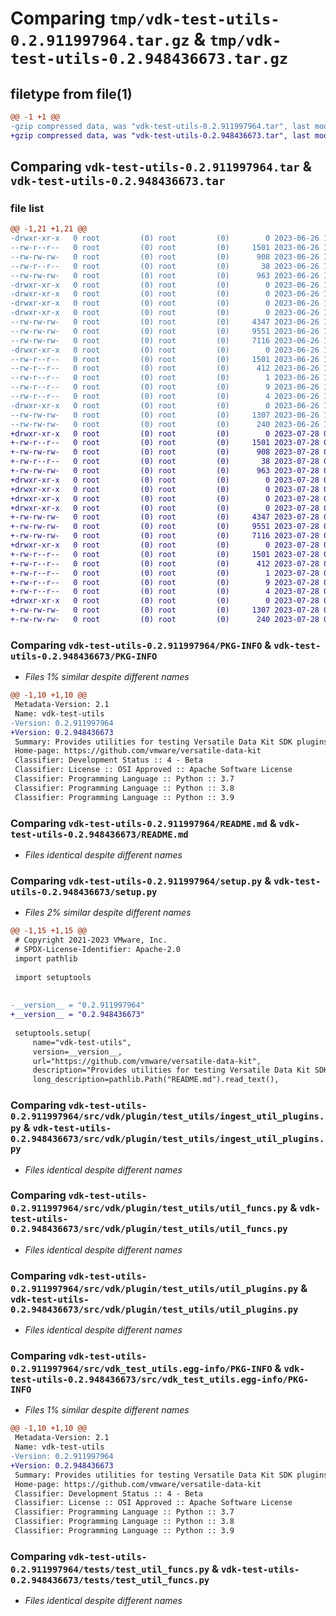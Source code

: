 # Comparing `tmp/vdk-test-utils-0.2.911997964.tar.gz` & `tmp/vdk-test-utils-0.2.948436673.tar.gz`

## filetype from file(1)

```diff
@@ -1 +1 @@
-gzip compressed data, was "vdk-test-utils-0.2.911997964.tar", last modified: Mon Jun 26 13:44:27 2023, max compression
+gzip compressed data, was "vdk-test-utils-0.2.948436673.tar", last modified: Fri Jul 28 09:43:48 2023, max compression
```

## Comparing `vdk-test-utils-0.2.911997964.tar` & `vdk-test-utils-0.2.948436673.tar`

### file list

```diff
@@ -1,21 +1,21 @@
-drwxr-xr-x   0 root         (0) root         (0)        0 2023-06-26 13:44:27.603170 vdk-test-utils-0.2.911997964/
--rw-r--r--   0 root         (0) root         (0)     1501 2023-06-26 13:44:27.603170 vdk-test-utils-0.2.911997964/PKG-INFO
--rw-rw-rw-   0 root         (0) root         (0)      908 2023-06-26 13:44:13.000000 vdk-test-utils-0.2.911997964/README.md
--rw-r--r--   0 root         (0) root         (0)       38 2023-06-26 13:44:27.603170 vdk-test-utils-0.2.911997964/setup.cfg
--rw-rw-rw-   0 root         (0) root         (0)      963 2023-06-26 13:44:17.000000 vdk-test-utils-0.2.911997964/setup.py
-drwxr-xr-x   0 root         (0) root         (0)        0 2023-06-26 13:44:27.603170 vdk-test-utils-0.2.911997964/src/
-drwxr-xr-x   0 root         (0) root         (0)        0 2023-06-26 13:44:27.599171 vdk-test-utils-0.2.911997964/src/vdk/
-drwxr-xr-x   0 root         (0) root         (0)        0 2023-06-26 13:44:27.603170 vdk-test-utils-0.2.911997964/src/vdk/plugin/
-drwxr-xr-x   0 root         (0) root         (0)        0 2023-06-26 13:44:27.603170 vdk-test-utils-0.2.911997964/src/vdk/plugin/test_utils/
--rw-rw-rw-   0 root         (0) root         (0)     4347 2023-06-26 13:44:13.000000 vdk-test-utils-0.2.911997964/src/vdk/plugin/test_utils/ingest_util_plugins.py
--rw-rw-rw-   0 root         (0) root         (0)     9551 2023-06-26 13:44:13.000000 vdk-test-utils-0.2.911997964/src/vdk/plugin/test_utils/util_funcs.py
--rw-rw-rw-   0 root         (0) root         (0)     7116 2023-06-26 13:44:13.000000 vdk-test-utils-0.2.911997964/src/vdk/plugin/test_utils/util_plugins.py
-drwxr-xr-x   0 root         (0) root         (0)        0 2023-06-26 13:44:27.603170 vdk-test-utils-0.2.911997964/src/vdk_test_utils.egg-info/
--rw-r--r--   0 root         (0) root         (0)     1501 2023-06-26 13:44:27.000000 vdk-test-utils-0.2.911997964/src/vdk_test_utils.egg-info/PKG-INFO
--rw-r--r--   0 root         (0) root         (0)      412 2023-06-26 13:44:27.000000 vdk-test-utils-0.2.911997964/src/vdk_test_utils.egg-info/SOURCES.txt
--rw-r--r--   0 root         (0) root         (0)        1 2023-06-26 13:44:27.000000 vdk-test-utils-0.2.911997964/src/vdk_test_utils.egg-info/dependency_links.txt
--rw-r--r--   0 root         (0) root         (0)        9 2023-06-26 13:44:27.000000 vdk-test-utils-0.2.911997964/src/vdk_test_utils.egg-info/requires.txt
--rw-r--r--   0 root         (0) root         (0)        4 2023-06-26 13:44:27.000000 vdk-test-utils-0.2.911997964/src/vdk_test_utils.egg-info/top_level.txt
-drwxr-xr-x   0 root         (0) root         (0)        0 2023-06-26 13:44:27.603170 vdk-test-utils-0.2.911997964/tests/
--rw-rw-rw-   0 root         (0) root         (0)     1307 2023-06-26 13:44:13.000000 vdk-test-utils-0.2.911997964/tests/test_util_funcs.py
--rw-rw-rw-   0 root         (0) root         (0)      240 2023-06-26 13:44:13.000000 vdk-test-utils-0.2.911997964/tests/test_vdk_test_utils.py
+drwxr-xr-x   0 root         (0) root         (0)        0 2023-07-28 09:43:48.579027 vdk-test-utils-0.2.948436673/
+-rw-r--r--   0 root         (0) root         (0)     1501 2023-07-28 09:43:48.579027 vdk-test-utils-0.2.948436673/PKG-INFO
+-rw-rw-rw-   0 root         (0) root         (0)      908 2023-07-28 09:43:27.000000 vdk-test-utils-0.2.948436673/README.md
+-rw-r--r--   0 root         (0) root         (0)       38 2023-07-28 09:43:48.579027 vdk-test-utils-0.2.948436673/setup.cfg
+-rw-rw-rw-   0 root         (0) root         (0)      963 2023-07-28 09:43:36.000000 vdk-test-utils-0.2.948436673/setup.py
+drwxr-xr-x   0 root         (0) root         (0)        0 2023-07-28 09:43:48.575027 vdk-test-utils-0.2.948436673/src/
+drwxr-xr-x   0 root         (0) root         (0)        0 2023-07-28 09:43:48.575027 vdk-test-utils-0.2.948436673/src/vdk/
+drwxr-xr-x   0 root         (0) root         (0)        0 2023-07-28 09:43:48.575027 vdk-test-utils-0.2.948436673/src/vdk/plugin/
+drwxr-xr-x   0 root         (0) root         (0)        0 2023-07-28 09:43:48.579027 vdk-test-utils-0.2.948436673/src/vdk/plugin/test_utils/
+-rw-rw-rw-   0 root         (0) root         (0)     4347 2023-07-28 09:43:27.000000 vdk-test-utils-0.2.948436673/src/vdk/plugin/test_utils/ingest_util_plugins.py
+-rw-rw-rw-   0 root         (0) root         (0)     9551 2023-07-28 09:43:27.000000 vdk-test-utils-0.2.948436673/src/vdk/plugin/test_utils/util_funcs.py
+-rw-rw-rw-   0 root         (0) root         (0)     7116 2023-07-28 09:43:27.000000 vdk-test-utils-0.2.948436673/src/vdk/plugin/test_utils/util_plugins.py
+drwxr-xr-x   0 root         (0) root         (0)        0 2023-07-28 09:43:48.579027 vdk-test-utils-0.2.948436673/src/vdk_test_utils.egg-info/
+-rw-r--r--   0 root         (0) root         (0)     1501 2023-07-28 09:43:48.000000 vdk-test-utils-0.2.948436673/src/vdk_test_utils.egg-info/PKG-INFO
+-rw-r--r--   0 root         (0) root         (0)      412 2023-07-28 09:43:48.000000 vdk-test-utils-0.2.948436673/src/vdk_test_utils.egg-info/SOURCES.txt
+-rw-r--r--   0 root         (0) root         (0)        1 2023-07-28 09:43:48.000000 vdk-test-utils-0.2.948436673/src/vdk_test_utils.egg-info/dependency_links.txt
+-rw-r--r--   0 root         (0) root         (0)        9 2023-07-28 09:43:48.000000 vdk-test-utils-0.2.948436673/src/vdk_test_utils.egg-info/requires.txt
+-rw-r--r--   0 root         (0) root         (0)        4 2023-07-28 09:43:48.000000 vdk-test-utils-0.2.948436673/src/vdk_test_utils.egg-info/top_level.txt
+drwxr-xr-x   0 root         (0) root         (0)        0 2023-07-28 09:43:48.579027 vdk-test-utils-0.2.948436673/tests/
+-rw-rw-rw-   0 root         (0) root         (0)     1307 2023-07-28 09:43:27.000000 vdk-test-utils-0.2.948436673/tests/test_util_funcs.py
+-rw-rw-rw-   0 root         (0) root         (0)      240 2023-07-28 09:43:27.000000 vdk-test-utils-0.2.948436673/tests/test_vdk_test_utils.py
```

### Comparing `vdk-test-utils-0.2.911997964/PKG-INFO` & `vdk-test-utils-0.2.948436673/PKG-INFO`

 * *Files 1% similar despite different names*

```diff
@@ -1,10 +1,10 @@
 Metadata-Version: 2.1
 Name: vdk-test-utils
-Version: 0.2.911997964
+Version: 0.2.948436673
 Summary: Provides utilities for testing Versatile Data Kit SDK plugins.
 Home-page: https://github.com/vmware/versatile-data-kit
 Classifier: Development Status :: 4 - Beta
 Classifier: License :: OSI Approved :: Apache Software License
 Classifier: Programming Language :: Python :: 3.7
 Classifier: Programming Language :: Python :: 3.8
 Classifier: Programming Language :: Python :: 3.9
```

### Comparing `vdk-test-utils-0.2.911997964/README.md` & `vdk-test-utils-0.2.948436673/README.md`

 * *Files identical despite different names*

### Comparing `vdk-test-utils-0.2.911997964/setup.py` & `vdk-test-utils-0.2.948436673/setup.py`

 * *Files 2% similar despite different names*

```diff
@@ -1,15 +1,15 @@
 # Copyright 2021-2023 VMware, Inc.
 # SPDX-License-Identifier: Apache-2.0
 import pathlib
 
 import setuptools
 
 
-__version__ = "0.2.911997964"
+__version__ = "0.2.948436673"
 
 setuptools.setup(
     name="vdk-test-utils",
     version=__version__,
     url="https://github.com/vmware/versatile-data-kit",
     description="Provides utilities for testing Versatile Data Kit SDK plugins.",
     long_description=pathlib.Path("README.md").read_text(),
```

### Comparing `vdk-test-utils-0.2.911997964/src/vdk/plugin/test_utils/ingest_util_plugins.py` & `vdk-test-utils-0.2.948436673/src/vdk/plugin/test_utils/ingest_util_plugins.py`

 * *Files identical despite different names*

### Comparing `vdk-test-utils-0.2.911997964/src/vdk/plugin/test_utils/util_funcs.py` & `vdk-test-utils-0.2.948436673/src/vdk/plugin/test_utils/util_funcs.py`

 * *Files identical despite different names*

### Comparing `vdk-test-utils-0.2.911997964/src/vdk/plugin/test_utils/util_plugins.py` & `vdk-test-utils-0.2.948436673/src/vdk/plugin/test_utils/util_plugins.py`

 * *Files identical despite different names*

### Comparing `vdk-test-utils-0.2.911997964/src/vdk_test_utils.egg-info/PKG-INFO` & `vdk-test-utils-0.2.948436673/src/vdk_test_utils.egg-info/PKG-INFO`

 * *Files 1% similar despite different names*

```diff
@@ -1,10 +1,10 @@
 Metadata-Version: 2.1
 Name: vdk-test-utils
-Version: 0.2.911997964
+Version: 0.2.948436673
 Summary: Provides utilities for testing Versatile Data Kit SDK plugins.
 Home-page: https://github.com/vmware/versatile-data-kit
 Classifier: Development Status :: 4 - Beta
 Classifier: License :: OSI Approved :: Apache Software License
 Classifier: Programming Language :: Python :: 3.7
 Classifier: Programming Language :: Python :: 3.8
 Classifier: Programming Language :: Python :: 3.9
```

### Comparing `vdk-test-utils-0.2.911997964/tests/test_util_funcs.py` & `vdk-test-utils-0.2.948436673/tests/test_util_funcs.py`

 * *Files identical despite different names*

